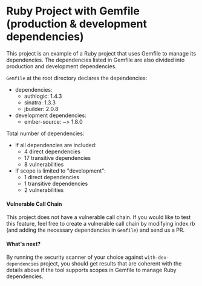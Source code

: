 # Ruby Project with Gemfile (production & development dependencies)

This project is an example of a Ruby project that uses Gemfile to manage its dependencies. The dependencies listed in Gemfile are also divided into production and development dependencies.

`Gemfile` at the root directory declares the dependencies:

- dependencies:
	- authlogic: 1.4.3
	- sinatra: 1.3.3
	- jbuilder: 2.0.8
- development dependencies:
	- ember-source: ~> 1.8.0

Total number of dependencies:

- If all dependencies are included:
	- 4 direct dependencies
	- 17 transitive dependencies
	- 8 vulnerabilities
- If scope is limited to "development":
	- 1 direct dependencies
	- 1 transitive dependencies
	- 2 vulnerabilities

#### Vulnerable Call Chain
This project does not have a vulnerable call chain. If you would like to test this feature, feel free to create a vulnerable call chain by modifying index.rb (and adding the necessary dependencies in `Gemfile`) and send us a PR.

#### What's next?
By running the security scanner of your choice against `with-dev-dependencies` project, you should get results that are coherent with the details above if the tool supports scopes in Gemfile to manage Ruby dependencies.

